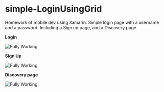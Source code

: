 # simple-LoginUsingGrid

Homework of mobile dev using Xamarin. Simple login page with a username and a password. Including a Sign up page, and a Discovery page.

**Login**

![Fully Working](https://i.imgur.com/g538Oaw.png)

**Sign Up**

![Fully Working](https://i.imgur.com/ch1u4Dv.png)

**Discovery page**

![Fully Working](https://i.imgur.com/kefeoPe.png)




























